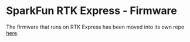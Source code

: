 SparkFun RTK Express - Firmware
===========================================================

The firmware that runs on RTK Express has been moved into its own repo [here](https://github.com/sparkfun/SparkFun_RTK_Firmware).